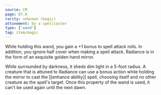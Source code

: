 ```yaml
---
source: CM
page: 87.0
rarity: unknown (magic)
attunement: by a spellcaster
type: ['wand']
tag: item/magic
---
```


While holding this wand, you gain a +1 bonus to spell attack rolls. In addition, you ignore half cover when making a spell attack. Radiance is in the form of an exquisite golden hand mirror.

While surrounded by darkness, it sheds dim light in a 5-foot radius. A creature that is attuned to Radiance can use a bonus action while holding the mirror to cast the [[enhance ability]] spell, choosing itself and no other creature as the spell's target. Once this property of the wand is used, it can't be used again until the next dawn.



